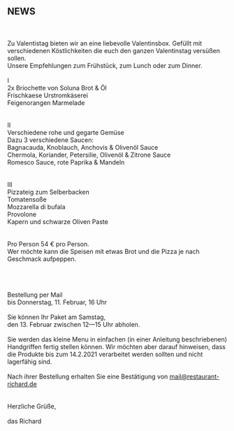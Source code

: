 ## NEWS

<br>
<br>
Zu Valentistag bieten wir an eine liebevolle Valentinsbox. Gefüllt mit verschiedenen Köstlichkeiten die euch den ganzen Valentinstag versüßen sollen.
<br>
Unsere Empfehlungen zum Frühstück, zum Lunch oder zum Dinner.<br>
<br>
I<br>
2x Briochette von Soluna Brot & Öl<br>
Frischkaese Urstromkäserei <br>
Feigenorangen Marmelade<br>
<br>
<br>
II<br>
Verschiedene rohe und gegarte Gemüse <br>
Dazu 3 verschiedene Saucen:<br>
Bagnacauda, Knoblauch, Anchovis & Olivenöl Sauce<br>
Chermola, Koriander, Petersilie, Olivenöl & Zitrone Sauce<br>
Romesco Sauce, rote Paprika & Mandeln<br>
<br>
<br>
III<br>
Pizzateig zum Selberbacken<br>
Tomatensoße <br>
Mozzarella di bufala<br>
Provolone<br>
Kapern und schwarze Oliven Paste<br>
<br>
<br>
Pro Person 54 € pro Person. <br>
Wer möchte kann die Speisen mit etwas Brot und die Pizza je nach Geschmack aufpeppen.<br>
 <br>
<br>
<br>

Bestellung per Mail<br>
bis Donnerstag, 11. Februar, 16 Uhr<br>
<br>
Sie können Ihr Paket am Samstag,<br>
den 13. Februar zwischen 12—15 Uhr abholen.<br>
<br>
Sie werden das kleine Menu in einfachen (in einer Anleitung beschriebenen) Handgriffen fertig stellen können. Wir möchten aber darauf hinweisen, dass die Produkte bis zum 14.2.2021 verarbeitet werden sollten und nicht lagerfähig sind.<br>
<br>
Nach ihrer Bestellung erhalten Sie eine Bestätigung von
mail@restaurant-richard.de<br>
 <br>
<br>
Herzliche Grüße,<br>
<br>
das Richard<br>

<br>
<br>



<br>
<br>
<br>
